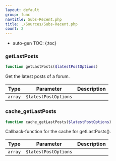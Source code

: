 ```yaml
---
layout: default
group: func
navtitle: Subs-Recent.php
title: ./Sources/Subs-Recent.php
count: 2
---
```

* auto-gen TOC:
{:toc}
### getLastPosts

```php
function getLastPosts($latestPostOptions)
```
Get the latest posts of a forum.



Type|Parameter|Description
---|---|---
`array`|`$latestPostOptions`|

### cache_getLastPosts

```php
function cache_getLastPosts($latestPostOptions)
```
Callback-function for the cache for getLastPosts().



Type|Parameter|Description
---|---|---
`array`|`$latestPostOptions`|

